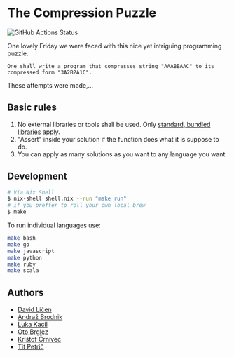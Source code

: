 # The Compression Puzzle

![GitHub Actions Status](https://github.com/otobrglez/compression-puzzle/actions/workflows/test.yml/badge.svg)

One lovely Friday we were faced with this nice yet intriguing programming puzzle.

```
One shall write a program that compresses string "AAABBAAC" to its compressed form "3A2B2A1C".
```

These attempts were made,...

## Basic rules

1. No external libraries or tools shall be used. Only [standard, bundled libraries](https://en.wikipedia.org/wiki/Standard_library) apply.
2. "Assert" inside your solution if the function does what it is suppose to do.
3. You can apply as many solutions as you want to any language you want.

## Development

```bash
# Via Nix Shell
$ nix-shell shell.nix --run "make run"
# if you preffer to roll your own local brew
$ make
```

To run individual languages use:

```bash
make bash
make go
make javascript
make python
make ruby
make scala
```

## Authors

- [David Ličen](https://github.com/davision)
- [Andraž Brodnik](http://github.com/brodul)
- [Luka Kacil](https://github.com/lknix)
- [Oto Brglez](https://github.com/otobrglez)
- [Krištof Črnivec](https://github.com/MrChriss)
- [Tit Petrič](https://github.com/titpetric)
